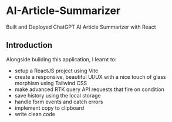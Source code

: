 # AI-Article-Summarizer

Built and Deployed ChatGPT AI Article Summarizer with React

## Introduction

Alongside building this application, I learnt to:
- setup a ReactJS project using Vite
- create a responsive, beautiful UI/UX with a nice touch of glass morphism using Tailwind CSS
- make advanced RTK query API requests that fire on condition 
- save history using the local storage
- handle form events and catch errors
- implement copy to clipboard
- write clean code
  
